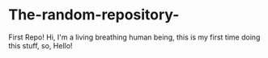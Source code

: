 # The-random-repository-
First Repo! 
Hi, I'm a living breathing human being, this is my first time doing this stuff, so, Hello!
